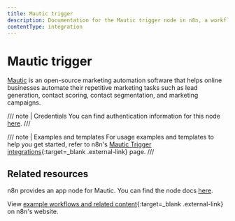 ```yaml
---
title: Mautic trigger
description: Documentation for the Mautic trigger node in n8n, a workflow automation platform. Includes details of operations and configuration, and links to examples and credentials information.
contentType: integration
---
```


# Mautic trigger

[Mautic](https://www.mautic.org/) is an open-source marketing automation software that helps online businesses automate their repetitive marketing tasks such as lead generation, contact scoring, contact segmentation, and marketing campaigns.

/// note | Credentials
You can find authentication information for this node [here](/integrations/builtin/credentials/mautic/).
///

///  note  | Examples and templates
For usage examples and templates to help you get started, refer to n8n's [Mautic Trigger integrations](https://n8n.io/integrations/mautic-trigger/){:target=_blank .external-link} page.
///

## Related resources

n8n provides an app node for Mautic. You can find the node docs [here](/integrations/builtin/app-nodes/n8n-nodes-base.mautic/).

View [example workflows and related content](https://n8n.io/integrations/mautic/){:target=_blank .external-link} on n8n's website.

